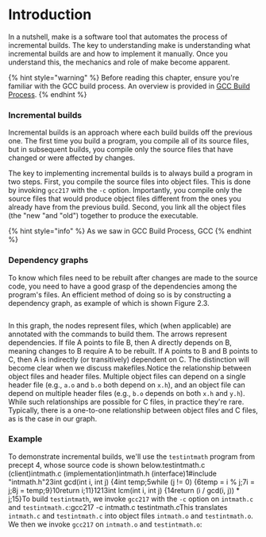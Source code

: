 # Introduction

In a nutshell, make is a software tool that automates the process of incremental builds. The key to understanding make is understanding what incremental builds are and how to implement it manually. Once you understand this, the mechanics and role of make become apparent.

{% hint style="warning" %}
Before reading this chapter, ensure you're familiar with the GCC build process. An overview is provided in [GCC Build Process](broken-reference).
{% endhint %}

### Incremental builds <a href="#incremental-builds" id="incremental-builds"></a>

Incremental builds is an approach where each build builds off the previous one. The first time you build a program, you compile all of its source files, but in subsequent builds, you compile only the source files that have changed or were affected by changes.

The key to implementing incremental builds is to always build a program in two steps. First, you compile the source files into object files. This is done by invoking `gcc217` with the `-c` option. Importantly, you compile only the source files that would produce object files different from the ones you already have from the previous build. Second, you link all the object files (the "new "and "old") together to produce the executable.

{% hint style="info" %}
As we saw in GCC Build Process, GCC
{% endhint %}

### Dependency graphs <a href="#dependency-graphs" id="dependency-graphs"></a>

To know which files need to be rebuilt after changes are made to the source code, you need to have a good grasp of the dependencies among the program's files. An efficient method of doing so is by constructing a dependency graph, as example of which is shown Figure 2.3.

<figure><img src="https://files.gitbook.com/v0/b/gitbook-x-prod.appspot.com/o/spaces%2Fo07Od3DcI8FNUHkrHKNH%2Fuploads%2FsGcSONmRx6U9wybclUgf%2FGroup%20132.png?alt=media&#x26;token=5d3a2178-5136-4154-a67a-04f78958625c" alt=""><figcaption></figcaption></figure>

In this graph, the nodes represent files, which (when applicable) are annotated with the commands to build them. The arrows represent dependencies. If file A points to file B, then A directly depends on B, meaning changes to B require A to be rebuilt. If A points to B and B points to C, then A is indirectly (or transitively) dependent on C. The distinction will become clear when we discuss makefiles.Notice the relationship between object files and header files. Multiple object files can depend on a single header file (e.g., `a.o` and `b.o` both depend on `x.h`), and an object file can depend on multiple header files (e.g., `b.o` depends on both `x.h` and `y.h`). While such relationships are possible for C files, in practice they're rare. Typically, there is a one-to-one relationship between object files and C files, as is the case in our graph.

### Example <a href="#example" id="example"></a>

To demonstrate incremental builds, we'll use the `testintmath` program from precept 4, whose source code is shown below.testintmath.c (client)intmath.c (implementation)intmath.h (interface)1#include "intmath.h"2​3int gcd(int i, int j) {4int temp;5while (j != 0) {6temp = i % j;7i = j;8j = temp;9}10return i;11}12​13int lcm(int i, int j) {14return (i / gcd(i, j)) \* j;15}To build `testintmath`, we invoke `gcc217` with the `-c` option on `intmath.c` and `testintmath.c`:gcc217 -c intmath.c testintmath.cThis translates `intmath.c` and `testintmath.c` into object files `intmath.o` and `testintmath.o`. We then we invoke `gcc217` on `intmath.o` and `testintmath.o`:
